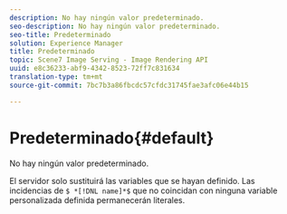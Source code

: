 ```yaml
---
description: No hay ningún valor predeterminado.
seo-description: No hay ningún valor predeterminado.
seo-title: Predeterminado
solution: Experience Manager
title: Predeterminado
topic: Scene7 Image Serving - Image Rendering API
uuid: e8c36233-abf9-4342-8523-72ff7c831634
translation-type: tm+mt
source-git-commit: 7bc7b3a86fbcdc57cfdc31745fae3afc06e44b15

---
```



# Predeterminado{#default}

No hay ningún valor predeterminado.

El servidor solo sustituirá las variables que se hayan definido. Las incidencias de `$ *[!DNL name]*$` que no coincidan con ninguna variable personalizada definida permanecerán literales.
